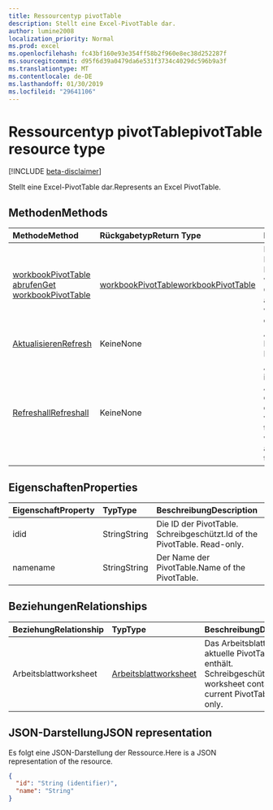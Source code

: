 ```yaml
---
title: Ressourcentyp pivotTable
description: Stellt eine Excel-PivotTable dar.
author: lumine2008
localization_priority: Normal
ms.prod: excel
ms.openlocfilehash: fc43bf160e93e354ff58b2f960e8ec38d252287f
ms.sourcegitcommit: d95f6d39a0479da6e531f3734c4029dc596b9a3f
ms.translationtype: MT
ms.contentlocale: de-DE
ms.lasthandoff: 01/30/2019
ms.locfileid: "29641106"
---
```

# <a name="pivottable-resource-type"></a><span data-ttu-id="efdd5-103">Ressourcentyp pivotTable</span><span class="sxs-lookup"><span data-stu-id="efdd5-103">pivotTable resource type</span></span>

[!INCLUDE [beta-disclaimer](../../includes/beta-disclaimer.md)]

<span data-ttu-id="efdd5-104">Stellt eine Excel-PivotTable dar.</span><span class="sxs-lookup"><span data-stu-id="efdd5-104">Represents an Excel PivotTable.</span></span>

## <a name="methods"></a><span data-ttu-id="efdd5-105">Methoden</span><span class="sxs-lookup"><span data-stu-id="efdd5-105">Methods</span></span>

| <span data-ttu-id="efdd5-106">Methode</span><span class="sxs-lookup"><span data-stu-id="efdd5-106">Method</span></span>           | <span data-ttu-id="efdd5-107">Rückgabetyp</span><span class="sxs-lookup"><span data-stu-id="efdd5-107">Return Type</span></span>    |<span data-ttu-id="efdd5-108">Beschreibung</span><span class="sxs-lookup"><span data-stu-id="efdd5-108">Description</span></span>|
|:---------------|:--------|:----------|
|[<span data-ttu-id="efdd5-109">workbookPivotTable abrufen</span><span class="sxs-lookup"><span data-stu-id="efdd5-109">Get workbookPivotTable</span></span>](../api/workbookpivottable-get.md) | [<span data-ttu-id="efdd5-110">workbookPivotTable</span><span class="sxs-lookup"><span data-stu-id="efdd5-110">workbookPivotTable</span></span>](workbookpivottable.md) |<span data-ttu-id="efdd5-111">Dient zum Lesen der Eigenschaften und der Beziehungen des workbookPivotTable-Objekts.</span><span class="sxs-lookup"><span data-stu-id="efdd5-111">Read properties and relationships of workbookPivotTable object.</span></span>|
|[<span data-ttu-id="efdd5-112">Aktualisieren</span><span class="sxs-lookup"><span data-stu-id="efdd5-112">Refresh</span></span>](../api/workbookpivottable-refresh.md)|<span data-ttu-id="efdd5-113">Keine</span><span class="sxs-lookup"><span data-stu-id="efdd5-113">None</span></span>|<span data-ttu-id="efdd5-114">Aktualisiert die PivotTable.</span><span class="sxs-lookup"><span data-stu-id="efdd5-114">Refreshes the PivotTable.</span></span> |
|[<span data-ttu-id="efdd5-115">Refreshall</span><span class="sxs-lookup"><span data-stu-id="efdd5-115">Refreshall</span></span>](../api/workbookpivottable-refreshall.md)|<span data-ttu-id="efdd5-116">Keine</span><span class="sxs-lookup"><span data-stu-id="efdd5-116">None</span></span>|<span data-ttu-id="efdd5-p101">Aktualisiert alle Tabellen im gegebenen Arbeitsblatt. Beachten Sie, dass diese Aktion nur für die PivotTable-Sammlung verfügbar ist.</span><span class="sxs-lookup"><span data-stu-id="efdd5-p101">Refresh all tables within given worksheet. Note that this action is available only on the pivot table collection.</span></span>|

## <a name="properties"></a><span data-ttu-id="efdd5-119">Eigenschaften</span><span class="sxs-lookup"><span data-stu-id="efdd5-119">Properties</span></span>
| <span data-ttu-id="efdd5-120">Eigenschaft</span><span class="sxs-lookup"><span data-stu-id="efdd5-120">Property</span></span>     | <span data-ttu-id="efdd5-121">Typ</span><span class="sxs-lookup"><span data-stu-id="efdd5-121">Type</span></span>   |<span data-ttu-id="efdd5-122">Beschreibung</span><span class="sxs-lookup"><span data-stu-id="efdd5-122">Description</span></span>|
|:---------------|:--------|:----------|
|<span data-ttu-id="efdd5-123">id</span><span class="sxs-lookup"><span data-stu-id="efdd5-123">id</span></span>|<span data-ttu-id="efdd5-124">String</span><span class="sxs-lookup"><span data-stu-id="efdd5-124">String</span></span>| <span data-ttu-id="efdd5-p102">Die ID der PivotTable.   Schreibgeschützt.</span><span class="sxs-lookup"><span data-stu-id="efdd5-p102">Id of the PivotTable.   Read-only.</span></span>|
|<span data-ttu-id="efdd5-127">name</span><span class="sxs-lookup"><span data-stu-id="efdd5-127">name</span></span>|<span data-ttu-id="efdd5-128">String</span><span class="sxs-lookup"><span data-stu-id="efdd5-128">String</span></span>|<span data-ttu-id="efdd5-129">Der Name der PivotTable.</span><span class="sxs-lookup"><span data-stu-id="efdd5-129">Name of the PivotTable.</span></span>    |

## <a name="relationships"></a><span data-ttu-id="efdd5-130">Beziehungen</span><span class="sxs-lookup"><span data-stu-id="efdd5-130">Relationships</span></span>
| <span data-ttu-id="efdd5-131">Beziehung</span><span class="sxs-lookup"><span data-stu-id="efdd5-131">Relationship</span></span> | <span data-ttu-id="efdd5-132">Typ</span><span class="sxs-lookup"><span data-stu-id="efdd5-132">Type</span></span>   |<span data-ttu-id="efdd5-133">Beschreibung</span><span class="sxs-lookup"><span data-stu-id="efdd5-133">Description</span></span>|
|:---------------|:--------|:----------|
|<span data-ttu-id="efdd5-134">Arbeitsblatt</span><span class="sxs-lookup"><span data-stu-id="efdd5-134">worksheet</span></span>|[<span data-ttu-id="efdd5-135">Arbeitsblatt</span><span class="sxs-lookup"><span data-stu-id="efdd5-135">worksheet</span></span>](worksheet.md)| <span data-ttu-id="efdd5-p103">Das Arbeitsblatt, das die aktuelle PivotTable enthält. Schreibgeschützt.</span><span class="sxs-lookup"><span data-stu-id="efdd5-p103">The worksheet containing the current PivotTable. Read-only.</span></span>   |

## <a name="json-representation"></a><span data-ttu-id="efdd5-138">JSON-Darstellung</span><span class="sxs-lookup"><span data-stu-id="efdd5-138">JSON representation</span></span>
<span data-ttu-id="efdd5-139">Es folgt eine JSON-Darstellung der Ressource.</span><span class="sxs-lookup"><span data-stu-id="efdd5-139">Here is a JSON representation of the resource.</span></span>

<!-- {
  "blockType": "resource",
  "optionalProperties": [

  ],
  "@odata.type": "microsoft.graph.workbookPivotTable"
}-->

```json
{
  "id": "String (identifier)",
  "name": "String"
}

```
<!--
{
  "type": "#page.annotation",
  "suppressions": [
    "Error: /api-reference/beta/resources/workbookpivottable.md:\r\n      Exception processing links.\r\n    System.ArgumentException: Link Definition was null. Link text: !INCLUDE [beta-disclaimer](../../includes/beta-disclaimer.md)\r\n      at ApiDoctor.Validation.DocFile.get_LinkDestinations()\r\n      at ApiDoctor.Validation.DocSet.ValidateLinks(Boolean includeWarnings, String[] relativePathForFiles, IssueLogger issues, Boolean requireFilenameCaseMatch, Boolean printOrphanedFiles)"
  ]
}
-->
